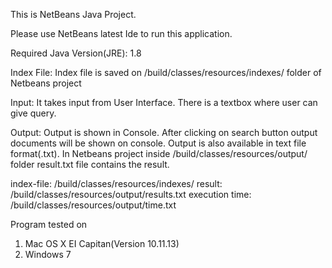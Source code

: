 This is NetBeans Java Project.

Please use NetBeans latest Ide to run this application.

Required Java Version(JRE): 1.8

Index File: Index file is saved on  /build/classes/resources/indexes/ folder of Netbeans project

Input: It takes input from User Interface. There is a textbox where user can give query.

Output: Output is shown in Console. After clicking on search button output documents will be shown on console.
Output is also available in text file format(.txt). In Netbeans project inside /build/classes/resources/output/ folder result.txt file contains the result.

index-file: /build/classes/resources/indexes/
result: /build/classes/resources/output/results.txt
execution time: /build/classes/resources/output/time.txt

Program tested on
1. Mac OS X EI Capitan(Version 10.11.13)
2. Windows 7